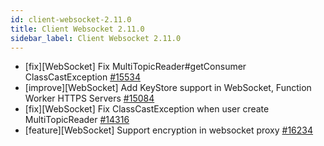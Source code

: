 ```yaml
---
id: client-websocket-2.11.0
title: Client Websocket 2.11.0 
sidebar_label: Client Websocket 2.11.0 
---
```


- [fix][WebSocket] Fix MultiTopicReader#getConsumer ClassCastException [#15534](https://github.com/apache/pulsar/pull/15534)
- [improve][WebSocket] Add KeyStore support in WebSocket, Function Worker HTTPS Servers [#15084](https://github.com/apache/pulsar/pull/15084)
- [fix][WebSocket] Fix ClassCastException when user create MultiTopicReader [#14316](https://github.com/apache/pulsar/pull/14316)
- [feature][WebSocket] Support encryption in websocket proxy [#16234](https://github.com/apache/pulsar/pull/16234)


